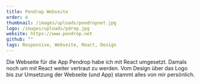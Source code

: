 ```yaml
---
title: Pendrop Webseite
order: 4
thumbnail: /images/uploads/pendropnet.jpg
logo: /images/uploads/pdrop.jpg
website: https://www.pendrop.net
github: ""
tags: Responsive, Webseite, React, Design
---
```

Die Webseite für die App Pendrop habe ich mit React umgesetzt. Damals noch um mit React weiter vertraut zu werden. Vom Design über das Logo bis zur Umsetzung der Webseite (und App) stammt alles von mir persönlich.